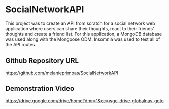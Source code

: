 # SocialNetworkAPI
This project was to create an API from scratch for a social network web application where users can share their thoughts, react to their friends' thoughts and create a friend list. For this application, a MongoDB database was used along with the Mongoose ODM. 
Insomnia was used to test all of the API routes.

## Github Repository URL
https://github.com/melanieprimpas/SocialNetworkAPI

## Demonstration Video
https://drive.google.com/drive/home?dmr=1&ec=wgc-drive-globalnav-goto